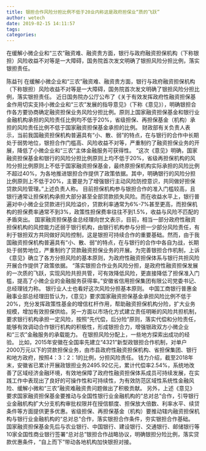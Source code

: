 ```yaml
---
title: 银担合作风险分担比例不低于20业内称这是政府担保业“质的飞跃”
author: wetech
date: 2019-02-15 14:11:57
tags: 
categories: 
---
```

在缓解小微企业和“三农”融资难、融资贵方面，银行与政府融资担保机构（下称银担）风险收益不对等是一大障碍，国务院首次发文明确了银担风险分担比例，落实银担责任。
<!-- more -->
陈益刊
在缓解小微企业和“三农”融资难、融资贵方面，银行与政府融资担保机构（下称银担）风险收益不对等是一大障碍，国务院首次发文明确了银担风险分担比例，落实银担责任。
近日国务院办公厅公布了《关于有效发挥政府性融资担保基金作用切实支持小微企业和“三农”发展的指导意见》（下称《意见》），明确银担合作各方要协商确定融资担保业务风险分担比例。原则上国家融资担保基金和银行业金融机构承担的风险责任比例均不低于20%，省级担保、再担保基金（机构）承担的风险责任比例不低于国家融资担保基金承担的比例。
财政部有关负责人表示，当前我国融资担保机构普遍具有“小、散、弱”的特点，在与银行的合作中长期处于弱势地位，银担合作门槛高、风险收益不对等，严重制约了融资担保业务的开展，降低了小微企业和“三农”主体金融服务可获得性。
“这次《意见》明确，国家融资担保基金和银行的风险分担比例原则上均不低于20%，省级再担保机构的风险分担比例原则上不低于国家融资担保基金，最终原担保机构实际承担的风险比例不超过40%，为各地推进银担合作提供了政策依据。其中，明确银行的风险分担比例原则上不低于20%，主要是为了增强银行主动风险防控意识，共同做好担保贷款风险管理。”上述负责人称。
目前担保机构参与银担合作的准入门槛较高，且银行通常让担保机构承担大部分甚至全部贷款损失风险。而在收益水平上，银行普遍对中小微企业贷款进行风险溢价，贷款利率通常为6%-7%甚至更高，而担保机构的担保费率通常不到3%，政策性担保费率往往不到1.5%，收益与风险不匹配的矛盾突出。
国家融资担保基金总经理向世文表示，目前，相当一部分政府性融资担保机构的风控能力还弱于银行机构，由银行机构参与分担一少部分风险责任，有利于银担双方共同做好风险控制，这是银担可持续合作的重要基础。然而，由于我国融资担保机构普遍具有“小、散、弱”的特点，在与银行的合作中各自为战，长期处于弱势地位，严重制约了贷款融资担保业务的开展。为完善银担合作机制，上诉《意见》确立了各方分担风险的基本原则，为政府性融资担保体系与银行共担风险开展合作提供了政策依据。
“落实银担合作业务风险分担，是政府性融资担保发展的一次质的飞跃，实现风险共担共管，可有效降低风险，更直接降低了担保准入门槛，提高了小微企业的金融服务获得率。”安徽省信用担保集团有限公司党委书记、总经理钱力称。
银行业人士也看好这次风险分担基本原则。
中国工商银行普惠金融事业部总经理田哲认为，《意见》要求国家融资担保基金承担风险比例不低于20%，充分发挥政策性基金的增信杠杆作用，帮助融资担保机构分险，扩大业务规模，增加有效担保供给。另一方面以市场化方式建立责任明晰的风险共担机制，要求银行机构承担一定风险，按照“先代偿，后分险”原则，落实代偿和分险责任，能够有效调动合作银行机构的积极性，形成银担合力，增强银政双方小微企业和“三农”金融服务的承载能力。
在银担风险分配上，一些地方探索出成功的经验。
比如，2015年安徽在全国率先建立“4321”新型政银担合作机制，对单户2000万元以下的贷款担保业务，由市县政府性融资担保机构、省担保集团、银行和地方政府，按照4：3：2：1的比例，分担风险责任。
钱力介绍，截至2018年末，安徽省已累计开展政银担业务2495.92亿元，累计代偿率2.54%，系统地改善了区域经济金融环境，有效地保障了政府性融资担保体系成员可持续发展，在实践工作中表现出了良好的可操作性和可持续性，为有效防范区域性系统性金融风险、缓解小微和“三农”融资难融资贵问题做出了积极贡献。
另外，上述《意见》要求国家融资担保基金要推动与全国性银行业金融机构的“总对总”合作，引导银行业金融机构扩大分支机构审批权限并在授信额度、担保放大倍数、利率水平、续贷条件等方面提供更多优惠。省级担保、再担保基金（机构）要推动辖内融资担保机构与银行业金融机构的“总对总”合作，落实银担合作条件，夯实银担合作基础。
国家融资担保基金先后与农业银行、中国银行、建设银行、交通银行、邮储银行等10家全国性商业银行签署“总对总”银担合作战略协议，明确银担分险比例，落实贷款优惠条件，“自上而下”带动各地机构加快银担对接。
 
 
